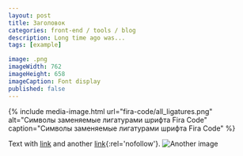 ```yaml
---
layout: post
title: Заголовок
categories: front-end / tools / blog
description: Long time ago was...
tags: [example]

image: .png
imageWidth: 762
imageHeight: 658
imageCaption: Font display
published: false
---
```


{% include media-image.html url="fira-code/all_ligatures.png" alt="Символы заменяемые лигатурами шрифта Fira Code" caption="Символы заменяемые лигатурами шрифта Fira Code" %}

Text with [link](#) and another [link][a]{:rel='nofollow'}.
![Another image](#)

<!-- more -->

[a]: #another-link
